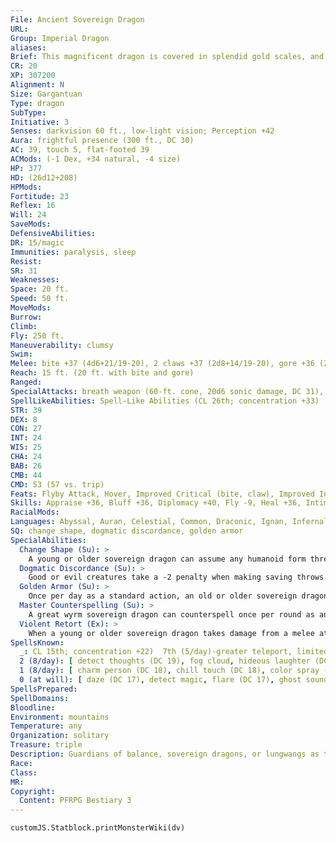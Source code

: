 ```yaml
---
File: Ancient Sovereign Dragon
URL: 
Group: Imperial Dragon
aliases: 
Brief: This magnificent dragon is covered in splendid gold scales, and horns jut from its head like a crown.
CR: 20
XP: 307200
Alignment: N
Size: Gargantuan
Type: dragon
SubType: 
Initiative: 3
Senses: darkvision 60 ft., low-light vision; Perception +42
Aura: frightful presence (300 ft., DC 30)
AC: 39, touch 5, flat-footed 39
ACMods: (-1 Dex, +34 natural, -4 size)
HP: 377
HD: (26d12+208)
HPMods: 
Fortitude: 23
Reflex: 16
Will: 24
SaveMods: 
DefensiveAbilities: 
DR: 15/magic
Immunities: paralysis, sleep
Resist: 
SR: 31
Weaknesses: 
Space: 20 ft.
Speed: 50 ft.
MoveMods: 
Burrow: 
Climb: 
Fly: 250 ft.
Maneuverability: clumsy
Swim: 
Melee: bite +37 (4d6+21/19-20), 2 claws +37 (2d8+14/19-20), gore +36 (2d8+21), tail slap +34 (2d8+21)
Reach: 15 ft. (20 ft. with bite and gore)
Ranged: 
SpecialAttacks: breath weapon (60-ft. cone, 20d6 sonic damage, DC 31), crush (DC 31, 4d6+21), tail sweep (DC 31, 2d6+21), violent retort
SpellLikeAbilities: Spell-Like Abilities (CL 26th; concentration +33)  At Will-calm emotions, detect good/evil, prismatic spray, sympathetic vibration, tongues
STR: 39
DEX: 8
CON: 27
INT: 24
WIS: 25
CHA: 24
BAB: 26
CMB: 44
CMD: 53 (57 vs. trip)
Feats: Flyby Attack, Hover, Improved Critical (bite, claw), Improved Initiative, Improved Iron Will, Iron Will, Lightning Reflexes, Multiattack, Persuasive, Skill Focus (Perception), Weapon Focus (bite, claw)
Skills: Appraise +36, Bluff +36, Diplomacy +40, Fly -9, Heal +36, Intimidate +40, Knowledge (arcana) +36, Knowledge (history) +36, Knowledge (nobility) +36, Knowledge (planes) +36, Perception +42, Perform (oratory) +36, Sense Motive +36, Spellcraft +36
RacialMods: 
Languages: Abyssal, Auran, Celestial, Common, Draconic, Ignan, Infernal, Terran
SQ: change shape, dogmatic discordance, golden armor
SpecialAbilities:
  Change Shape (Su): >
    A young or older sovereign dragon can assume any humanoid form three times per day as polymorph.
  Dogmatic Discordance (Su): >
    Good or evil creatures take a -2 penalty when making saving throws against a sovereign dragon's spells, spell-like abilities, breath weapon, and aura.
  Golden Armor (Su): >
    Once per day as a standard action, an old or older sovereign dragon can cover its form in golden armor, granting it a +4 armor bonus to AC and energy resistance 15 to one energy type, chosen at the time the armor is summoned. This armor lasts for a number of rounds equal to the dragon's age category. The sovereign dragon can dismiss the armor as a free action.
  Master Counterspelling (Su): >
    A great wyrm sovereign dragon can counterspell once per round as an immediate action. It need not know the spell it is countering, but can instead expend any spell that is one level higher to automatically counter the spell.
  Violent Retort (Ex): >
    When a young or older sovereign dragon takes damage from a melee attack critical hit, it can, as an immediate action, make a claw or tail slap attack against the creature that made the critical hit.
SpellsKnown:
  _: CL 15th; concentration +22)  7th (5/day)-greater teleport, limited wish  6th (7/day)-eyebite (DC 23), mass suggestion (DC 23), transformation  5th (7/day)-break enchantment, dismissal (DC 22), dominate person (DC 22), feeblemind (DC 22)  4th (7/day)-confusion (DC 21), lesser geas (DC 21), locate creature, rainbow pattern (DC 21)  3rd (8/day)-gaseous form,  hold person (DC 20), lightning bolt (DC 20), suggestion (DC 20
  2 (8/day): [ detect thoughts (DC 19), fog cloud, hideous laughter (DC 19), scorching ray, touch of idiocy ]
  1 (8/day): [ charm person (DC 18), chill touch (DC 18), color spray (DC 18), endure elements, true strike ]
  0 (at will): [ daze (DC 17), detect magic, flare (DC 17), ghost sound, mage hand, mending, message, read magic, resistance ]
SpellsPrepared: 
SpellDomains: 
Bloodline: 
Environment: mountains
Temperature: any
Organization: solitary
Treasure: triple
Description: Guardians of balance, sovereign dragons, or lungwangs as they are also known, were placed in the skies by the gods themselves to safeguard harmony in the world.
Race: 
Class: 
MR: 
Copyright:
  Content: PFRPG Bestiary 3
---
```

```dataviewjs
customJS.Statblock.printMonsterWiki(dv)
```
